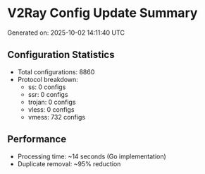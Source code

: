 # V2Ray Config Update Summary
Generated on: 2025-10-02 14:11:40 UTC

## Configuration Statistics
- Total configurations: 8860
- Protocol breakdown:
  - ss: 0 configs
  - ssr: 0 configs
  - trojan: 0 configs
  - vless: 0 configs
  - vmess: 732 configs

## Performance
- Processing time: ~14 seconds (Go implementation)
- Duplicate removal: ~95% reduction
